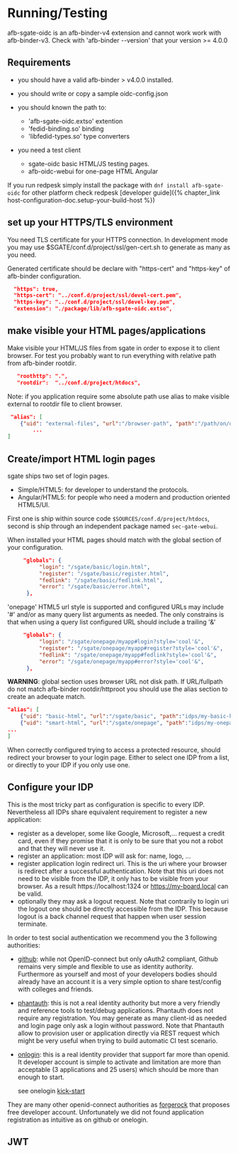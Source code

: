 # Running/Testing

afb-sgate-oidc is an afb-binder-v4 extension and cannot work work with afb-binder-v3. Check with 'afb-binder --version' that your version >= 4.0.0

## Requirements

* you should have a valid afb-binder > v4.0.0 installed.
* you should write or copy a sample oidc-config.json
* you should known the path to:

  * 'afb-sgate-oidc.extso' extention
  * 'fedid-binding.so' binding
  * 'libfedid-types.so' type converters

* you need a test client
  * sgate-oidc basic HTML/JS testing pages.
  * afb-oidc-webui for one-page HTML Angular

If you run redpesk simply install the package with `dnf install afb-sgate-oidc` for other platform check redpesk [developer guide]({% chapter_link host-configuration-doc.setup-your-build-host %})

## set up your HTTPS/TLS environment

You need TLS certificate for your HTTPS connection. In development mode you may use $SGATE/conf.d/project/ssl/gen-cert.sh to generate as many as you need.

Generated certificate should be declare with "https-cert" and "https-key" of afb-binder configuration.

```json
  "https": true,
  "https-cert": "../conf.d/project/ssl/devel-cert.pem",
  "https-key": "../conf.d/project/ssl/devel-key.pem",
  "extension": "./package/lib/afb-sgate-oidc.extso",
```

## make visible your HTML pages/applications

Make visible your HTML/JS files from sgate in order to expose it to client browser. For test you probably want to run everything with relative path from afb-binder rootdir.

```json
   "roothttp": ".",
   "rootdir":  "../conf.d/project/htdocs",
```

Note: if you application require some absolute path use alias to make visible external to rootdir file to client browser.

```json
 "alias": [
    {"uid": "external-files", "url":"/browser-path", "path":"/path/on/disk" },
        ...
]
```

## Create/import HTML login pages

sgate ships two set of login pages.

* Simple/HTML5: for developer to understand the protocols.
* Angular/HTML5: for people who need a modern and production oriented HTML5/UI.

First one is ship within source code ```$SOURCES/conf.d/project/htdocs```, second is ship through an independent package named ```sec-gate-webui```.

When installed your HTML pages should match with the global section of your configuration.
```json
     "globals": {
          "login": "/sgate/basic/login.html",
          "register": "/sgate/basic/register.html",
          "fedlink": "/sgate/basic/fedlink.html",
          "error": "/sgate/basic/error.html",
      },
```
'onepage' HTML5 url style is supported and configured URLs may include '#' and/or as many query list arguments as needed. The only constrains is that when using a query list configured URL should include a trailing '&'

```json
     "globals": {
          "login": "/sgate/onepage/myapp#login?style='cool'&",
          "register": "/sgate/onepage/myapp#register?style='cool'&",
          "fedlink": "/sgate/onepage/myapp#fedlink?style='cool'&",
          "error": "/sgate/onepage/myapp#error?style='cool'&",
      },
```

**WARNING**: global section uses browser URL not disk path. If URL/fullpath do not match afb-binder rootdir/httproot you should use the alias section to create an adequate match.

```json
"alias": [
    {"uid": "basic-html", "url":"/sgate/basic", "path":"idps/my-basic-html-pages" },
    {"uid": "smart-html", "url":"/sgate/onepage", "path":"idps/my-onepage-app" },
...
]
```

When correctly configured trying to access a protected resource, should redirect your browser to your login page. Either to select one IDP from a list, or directly to your IDP if you only use one.

## Configure your IDP

This is the most tricky part as configuration is specific to every IDP. Nevertheless all IDPs share equivalent requirement to register a new application:

* register as a developer, some like Google, Microsoft,... request a credit card, even if they promise that it is only to be sure that you not a robot and that they will never use it.
* register an application: most IDP will ask for: name, logo, ...
* register application login redirect uri. This is the uri where your browser is redirect after a successful authentication. Note that this uri does not need to be visible from the IDP, it only has to be visible from your browser. As a result https://localhost:1324 or https://my-board.local can be valid.
* optionally they may ask a logout request. Note that contrarily to login uri the logout one should be directly accessible from the IDP. This because logout is a back channel request that happen when user session terminate.

In order to test social authentication we recommend you the 3 following authorities:

* [github](https://github.com/settings/applications/new): while not OpenID-connect but only oAuth2 compliant, Github remains very simple and flexible to use as identity authority. Furthermore as yourself and most of your developers bodies should already have an account it is a very simple option to share test/config with colleges and friends.

* [phantauth](https://www.phantauth.net/): this is not a real identity authority but more a very friendly and reference tools to test/debug applications. Phantauth does not require any registration. You may generate as many client-id as needed and login page only ask a login without password. Note that Phantauth allow to provision user or application directly via REST request which might be very useful when trying to build automatic CI test scenario.

* [onlogin](https://www.onelogin.com/developer-signup): this is a real identity provider that support far more than openid. It developer account is simple to activate and limitation are more than acceptable (3 applications and 25 users) which should be more than enough to start.

    see onelogin [kick-start](./4.1-onelogin-kick-start.html)

They are many other openid-connect authorities as [forgerock](https://developer.forgerock.com) that proposes free developer account. Unfortunately we did not found application registration as intuitive as on github or onelogin.


## JWT


